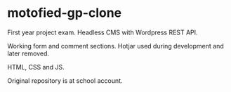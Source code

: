 # motofied-gp-clone

 First year project exam. Headless CMS with Wordpress REST API.  
 
 Working form and comment sections. Hotjar used during development and later removed. 
 
 HTML, CSS and JS.
 
 Original repository is at school account. 
